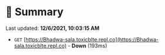 # 📖 Summary
Last updated: **12/6/2021, 10:03:15 AM**

- `GET` [https://Bhadwa-sala.toxicblte.repl.co](https://Bhadwa-sala.toxicblte.repl.co) - **Down** (193ms)
